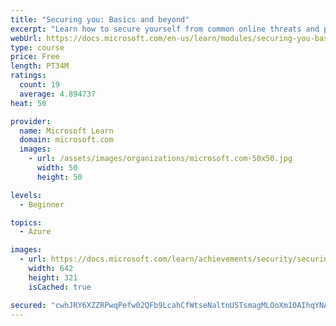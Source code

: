 ```yaml
---
title: "Securing you: Basics and beyond"
excerpt: "Learn how to secure yourself from common online threats and protect your identity at work and home."
webUrl: https://docs.microsoft.com/en-us/learn/modules/securing-you-basics-beyond/
type: course
price: Free
length: PT34M
ratings:
  count: 19
  average: 4.894737
heat: 50

provider:
  name: Microsoft Learn
  domain: microsoft.com
  images:
    - url: /assets/images/organizations/microsoft.com-50x50.jpg
      width: 50
      height: 50

levels:
  - Beginner

topics:
  - Azure

images:
  - url: https://docs.microsoft.com/learn/achievements/security/securing-you-basics-beyond-social.png
    width: 642
    height: 321
    isCached: true

secured: "cwhJRY6XZZRPwqPefw02QFb9LcahCfWtseNaltnUSTsmagMLOoXm1OAIhqYNAv5YS/tokA7AGm+BO/huIXT4Ybxfuif34nhkbibGc6UAgWvXsXQarU26vXwcFb97VrUJS3y6UR8N9Zqij12t2wlIOCB/wJxxlwnIN5/eso8TS1I1ddxL/otXt/zLmG5yj1O9OEHFlmHyrTmHoKtlyaC20PA1uZEwE4ctL3IdD8ycBDIRYNHGrb0yvuvkQhNFVFeRGpc+dodJTEHtmuwau9+OXK/yhYG5JnA/zlzHgVa20UF+Kf68CNADk1bFfGyrGZzh4ylZkv0djhET388alb3187ynl95qEOvO6sJ9QB4LzSdayXGZA9iaQ8k7T1lBMvfI3zBx5PAp7koHJyVhnPkpO+btW9SvAbFj9bsco6G/Y8w=;ZQrxYJmOUSSeiSagzLbwzQ=="
---
```


